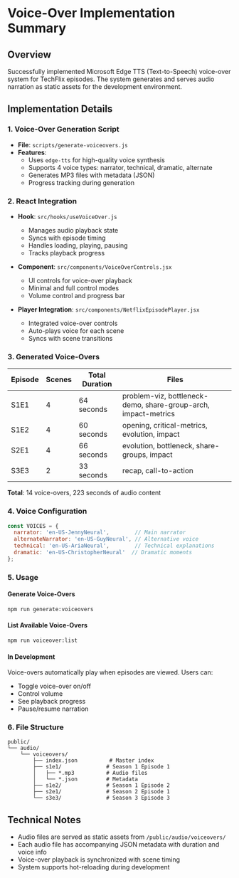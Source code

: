 # Voice-Over Implementation Summary

## Overview
Successfully implemented Microsoft Edge TTS (Text-to-Speech) voice-over system for TechFlix episodes. The system generates and serves audio narration as static assets for the development environment.

## Implementation Details

### 1. Voice-Over Generation Script
- **File**: `scripts/generate-voiceovers.js`
- **Features**:
  - Uses `edge-tts` for high-quality voice synthesis
  - Supports 4 voice types: narrator, technical, dramatic, alternate
  - Generates MP3 files with metadata (JSON)
  - Progress tracking during generation

### 2. React Integration
- **Hook**: `src/hooks/useVoiceOver.js`
  - Manages audio playback state
  - Syncs with episode timing
  - Handles loading, playing, pausing
  - Tracks playback progress

- **Component**: `src/components/VoiceOverControls.jsx`
  - UI controls for voice-over playback
  - Minimal and full control modes
  - Volume control and progress bar

- **Player Integration**: `src/components/NetflixEpisodePlayer.jsx`
  - Integrated voice-over controls
  - Auto-plays voice for each scene
  - Syncs with scene transitions

### 3. Generated Voice-Overs

| Episode | Scenes | Total Duration | Files |
|---------|--------|----------------|-------|
| S1E1 | 4 | 64 seconds | problem-viz, bottleneck-demo, share-group-arch, impact-metrics |
| S1E2 | 4 | 60 seconds | opening, critical-metrics, evolution, impact |
| S2E1 | 4 | 66 seconds | evolution, bottleneck, share-groups, impact |
| S3E3 | 2 | 33 seconds | recap, call-to-action |

**Total**: 14 voice-overs, 223 seconds of audio content

### 4. Voice Configuration

```javascript
const VOICES = {
  narrator: 'en-US-JennyNeural',        // Main narrator
  alternateNarrator: 'en-US-GuyNeural', // Alternative voice
  technical: 'en-US-AriaNeural',        // Technical explanations
  dramatic: 'en-US-ChristopherNeural'  // Dramatic moments
};
```

### 5. Usage

#### Generate Voice-Overs
```bash
npm run generate:voiceovers
```

#### List Available Voice-Overs
```bash
npm run voiceover:list
```

#### In Development
Voice-overs automatically play when episodes are viewed. Users can:
- Toggle voice-over on/off
- Control volume
- See playback progress
- Pause/resume narration

### 6. File Structure
```
public/
└── audio/
    └── voiceovers/
        ├── index.json          # Master index
        ├── s1e1/              # Season 1 Episode 1
        │   ├── *.mp3          # Audio files
        │   └── *.json         # Metadata
        ├── s1e2/              # Season 1 Episode 2
        ├── s2e1/              # Season 2 Episode 1
        └── s3e3/              # Season 3 Episode 3
```

## Technical Notes
- Audio files are served as static assets from `/public/audio/voiceovers/`
- Each audio file has accompanying JSON metadata with duration and voice info
- Voice-over playback is synchronized with scene timing
- System supports hot-reloading during development